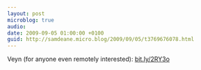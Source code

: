 ```yaml
---
layout: post
microblog: true
audio: 
date: 2009-09-05 01:00:00 +0100
guid: http://samdeane.micro.blog/2009/09/05/t3769676078.html
---
```

Veyn (for anyone even remotely interested): [bit.ly/2RY3o](http://bit.ly/2RY3o)
